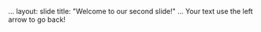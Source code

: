 ...
layout: slide
title: "Welcome to our second slide!"
...
Your text
use the left arrow to go back!
